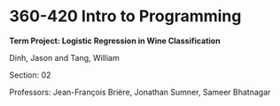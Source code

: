 # 360-420 Intro to Programming


**Term Project: Logistic Regression in Wine Classification**

Dinh, Jason and Tang, William


Section: 02

Professors: Jean-François Brière, Jonathan Sumner, Sameer Bhatnagar
